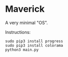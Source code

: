 # Maverick
A very minimal "OS".

Instructions:
```
sudo pip3 install progress
sudo pip3 install colorama
python3 main.py
```
